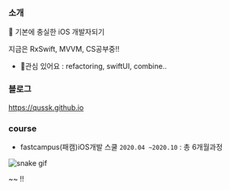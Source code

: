 ### 소개

🌱 기본에 충실한 iOS 개발자되기 

지금은 RxSwift, MVVM, CS공부중!!

- 🔭관심 있어요 : refactoring, swiftUI, combine..

### 블로그

https://qussk.github.io


### course 
- fastcampus(패캠)iOS개발 스쿨 ```2020.04 ~2020.10``` : 총 6개월과정


![snake gif](https://github.com/Qussk/Qussk/blob/output/github-contribution-grid-snake.svg)

  ~~
!!
